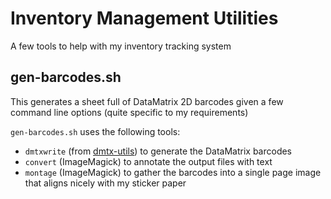 # Inventory Management Utilities
A few tools to help with my inventory tracking system

## gen-barcodes.sh
This generates a sheet full of DataMatrix 2D barcodes given a few command line options (quite specific to my requirements)

`gen-barcodes.sh` uses the following tools:
 - `dmtxwrite` (from [dmtx-utils](https://github.com/dmtx/dmtx-utils)) to generate the DataMatrix barcodes
 - `convert` (ImageMagick) to annotate the output files with text
 - `montage` (ImageMagick) to gather the barcodes into a single page image that aligns nicely with my sticker paper
